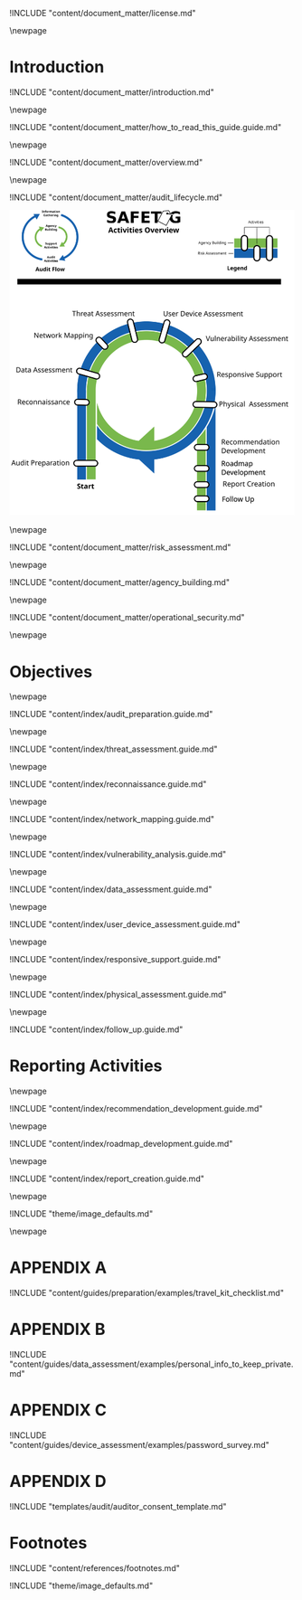 
<!-- License -->

!INCLUDE "content/document_matter/license.md"

\newpage

<!-- Introduction -->

# Introduction

!INCLUDE "content/document_matter/introduction.md"

\newpage

!INCLUDE "content/document_matter/how_to_read_this_guide.guide.md"

\newpage

<!-- Overview -->

!INCLUDE "content/document_matter/overview.md"

\newpage

<!-- Audit Lifecyce -->

!INCLUDE "content/document_matter/audit_lifecycle.md"

![SAFETAG Activities](content/images/activities_flow.svg)

\newpage
<!-- Risk Modeling -->

!INCLUDE "content/document_matter/risk_assessment.md"

\newpage
<!-- Agency Building -->

!INCLUDE "content/document_matter/agency_building.md"

\newpage
<!-- Operational Security -->

!INCLUDE "content/document_matter/operational_security.md"

\newpage


# Objectives

\newpage
<!-- Audit Preparation-->

!INCLUDE "content/index/audit_preparation.guide.md"

\newpage
<!-- Threat Assessment -->

!INCLUDE "content/index/threat_assessment.guide.md"

\newpage
<!-- Reconnaissance -->

!INCLUDE "content/index/reconnaissance.guide.md"

\newpage
<!-- Network Mapping -->

!INCLUDE "content/index/network_mapping.guide.md"

\newpage
<!-- Vulnerability Analysis -->

!INCLUDE "content/index/vulnerability_analysis.guide.md"

\newpage
<!-- Data Assessment (assets) -->

!INCLUDE "content/index/data_assessment.guide.md"

\newpage
<!-- User Device Assessment -->

!INCLUDE "content/index/user_device_assessment.guide.md"

\newpage
<!-- Responsive Support -->

!INCLUDE "content/index/responsive_support.guide.md"

\newpage
<!-- Physical Assessment -->

!INCLUDE "content/index/physical_assessment.guide.md"

\newpage
<!-- Follow Up -->

!INCLUDE "content/index/follow_up.guide.md"

# Reporting Activities

\newpage
<!-- Recommendation Development -->

!INCLUDE "content/index/recommendation_development.guide.md"

\newpage
<!-- Roadmap Development -->

!INCLUDE "content/index/roadmap_development.guide.md"

\newpage
<!-- Reporting Creation -->

!INCLUDE "content/index/report_creation.guide.md"

\newpage

<!-- Load Default Images -->

!INCLUDE "theme/image_defaults.md"

\newpage
<!-- APPENDIX A - Auditor travel Kit Checklist-->

# APPENDIX A

!INCLUDE "content/guides/preparation/examples/travel_kit_checklist.md"

# APPENDIX B

!INCLUDE "content/guides/data_assessment/examples/personal_info_to_keep_private.md"

# APPENDIX C

!INCLUDE "content/guides/device_assessment/examples/password_survey.md"

# APPENDIX D

!INCLUDE "templates/audit/auditor_consent_template.md"

# Footnotes

<!-- Load Footnotes -->
!INCLUDE "content/references/footnotes.md"

<!-- Load Default Images -->
!INCLUDE "theme/image_defaults.md"

